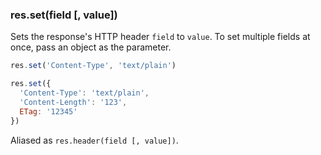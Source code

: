 <h3 id='res.set'>res.set(field [, value])</h3>

Sets the response's HTTP header `field` to `value`.
To set multiple fields at once, pass an object as the parameter.

```js
res.set('Content-Type', 'text/plain')

res.set({
  'Content-Type': 'text/plain',
  'Content-Length': '123',
  ETag: '12345'
})
```

Aliased as `res.header(field [, value])`.
